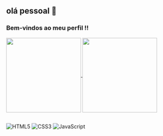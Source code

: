 ## olá pessoal 👋
### Bem-vindos ao meu perfil !!



<a href="https://github.com/paulohpl/github-readme-stats">
  <img height=200 align="center" src="https://github-readme-stats.vercel.app/api?username=paulohpl&theme=chartreuse-dark" />
</a>
<a href="https://github.com/paulohpl/convoychat">
  <img height=200 align="center" src="https://github-readme-stats.vercel.app/api/top-langs?username=paulohpl&layout=compact&langs_count=8&card_width=320&theme=chartreuse-dark" />
</a>

##
![HTML5](https://img.shields.io/badge/html5-%23E34F26.svg?style=for-the-badge&logo=html5&logoColor=white)
![CSS3](https://img.shields.io/badge/css3-%231572B6.svg?style=for-the-badge&logo=css3&logoColor=white)
![JavaScript](https://img.shields.io/badge/javascript-%23323330.svg?style=for-the-badge&logo=javascript&logoColor=%23F7DF1E)
          



<!--
**paulohpl/paulohpl** is a ✨ _special_ ✨ repository because its `README.md` (this file) appears on your GitHub profile.

Here are some ideas to get you started:

- 🔭 I’m currently working on ...
- 🌱 I’m currently learning ...
- 👯 I’m looking to collaborate on ...
- 🤔 I’m looking for help with ...
- 💬 Ask me about ...
- 📫 How to reach me: ...
- 😄 Pronouns: ...
- ⚡ Fun fact: ...
-->

